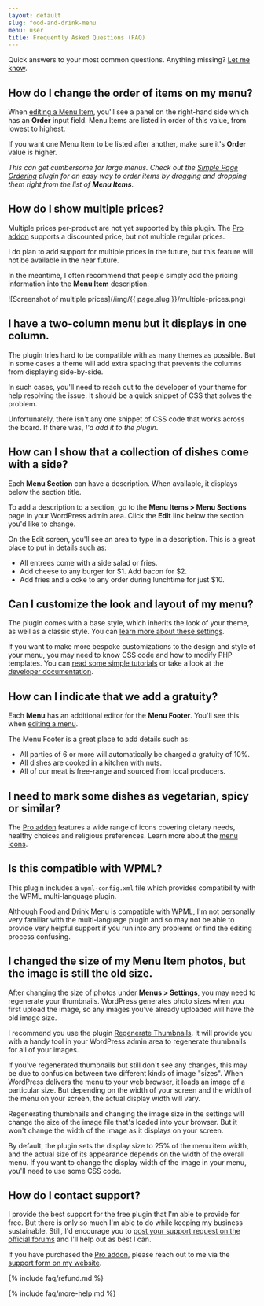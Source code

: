 ```yaml
---
layout: default
slug: food-and-drink-menu
menu: user
title: Frequently Asked Questions (FAQ)
---
```

Quick answers to your most common questions. Anything missing? [Let me know](https://themeofthecrop.com/about/support).

## <a name="menu-item-order"></a> How do I change the order of items on my menu?

When [editing a Menu Item](getting-started/create-menu#create-menu-item), you'll see a panel on the right-hand side which has an **Order** input field. Menu Items are listed in order of this value, from lowest to highest.

If you want one Menu Item to be listed after another, make sure it's **Order** value is higher.

*This can get cumbersome for large menus. Check out the [Simple Page Ordering](https://wordpress.org/plugins/simple-page-ordering/) plugin for an easy way to order items by dragging and dropping them right from the list of **Menu Items**.*

## <a name="multiple-prices"></a> How do I show multiple prices?

Multiple prices per-product are not yet supported by this plugin. The [Pro addon](pro) supports a discounted price, but not multiple regular prices.

I do plan to add support for multiple prices in the future, but this feature will not be available in the near future.

In the meantime, I often recommend that people simply add the pricing information into the **Menu Item** description.

![Screenshot of multiple prices](/img/{{ page.slug }}/multiple-prices.png)

## <a name="columns-collapsed"></a> I have a two-column menu but it displays in one column.

The plugin tries hard to be compatible with as many themes as possible. But in some cases a theme will add extra spacing that prevents the columns from displaying side-by-side.

In such cases, you'll need to reach out to the developer of your theme for help resolving the issue. It should be a quick snippet of CSS that solves the problem.

Unfortunately, there isn't any one snippet of CSS code that works across the board. If there was, *I'd add it to the plugin*.

## <a name="section-description"></a> How can I show that a collection of dishes come with a side?

Each **Menu Section** can have a description. When available, it displays below the section title.

To add a description to a section, go to the **Menu Items > Menu Sections** page in your WordPress admin area. Click the **Edit** link below the section you'd like to change.

On the Edit screen, you'll see an area to type in a description. This is a great place to put in details such as:

- All entrees come with a side salad or fries.
- Add cheese to any burger for $1. Add bacon for $2.
- Add fries and a coke to any order during lunchtime for just $10.

## <a name="customize"></a> Can I customize the look and layout of my menu?

The plugin comes with a base style, which inherits the look of your theme, as well as a classic style. You can [learn more about these settings](advanced/settings).

If you want to make more bespoke customizations to the design and style of your menu, you may need to know CSS code and how to modify PHP templates. You can [read some simple tutorials](advanced/complex-layouts) or take a look at the [developer documentation](../developer).

## <a name="footer"></a> How can I indicate that we add a gratuity?

Each **Menu** has an additional editor for the **Menu Footer**. You'll see this when [editing a menu](getting-started/create-menu#create-menu).

The Menu Footer is a great place to add details such as:

- All parties of 6 or more will automatically be charged a gratuity of 10%.
- All dishes are cooked in a kitchen with nuts.
- All of our meat is free-range and sourced from local producers.

## <a name="menu-icons"></a> I need to mark some dishes as vegetarian, spicy or similar?

The [Pro addon](pro) features a wide range of icons covering dietary needs, healthy choices and religious preferences. Learn more about the [menu icons](pro/menu-icons).


## <a name="wpml"></a> Is this compatible with WPML?

This plugin includes a `wpml-config.xml` file which provides compatibility with the WPML multi-language plugin.

Although Food and Drink Menu is compatible with WPML, I'm not personally very familiar with the multi-language plugin and so may not be able to provide very helpful support if you run into any problems or find the editing process confusing.

## <a name="image-sizes"></a> I changed the size of my Menu Item photos, but the image is still the old size.

After changing the size of photos under **Menus > Settings**, you may need to regenerate your thumbnails. WordPress generates photo sizes when you first upload the image, so any images you've already uploaded will have the old image size.

I recommend you use the plugin <a href="https://wordpress.org/plugins/regenerate-thumbnails/">Regenerate Thumbnails</a>. It will provide you with a handy tool in your WordPress admin area to regenerate thumbnails for all of your images.

If you've regenerated thumbnails but still don't see any changes, this may be due to confusion between two different kinds of image "sizes". When WordPress delivers the menu to your web browser, it loads an image of a particular size. But depending on the width of your screen and the width of the menu on your screen, the actual display width will vary.

Regenerating thumbnails and changing the image size in the settings will change the size of the image file that's loaded into your browser. But it won't change the width of the image as it displays on your screen.

By default, the plugin sets the display size to 25% of the menu item width, and the actual size of its appearance depends on the width of the overall menu. If you want to change the display width of the image in your menu, you'll need to use some CSS code.

## <a name="support"></a> How do I contact support?

I provide the best support for the free plugin that I'm able to provide for free. But there is only so much I'm able to do while keeping my business sustainable. Still, I'd encourage you to [post your support request on the official forums](http://wordpress.org/support/plugin/food-and-drink-menu) and I'll help out as best I can.

If you have purchased the [Pro addon](pro), please reach out to me via the [support form on my website](https://themeofthecrop.com/about/support).

{% include faq/refund.md %}

{% include faq/more-help.md %}
